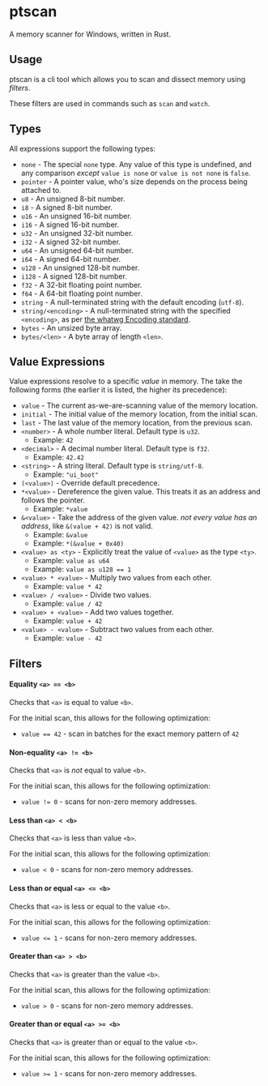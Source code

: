 # ptscan

A memory scanner for Windows, written in Rust.

## Usage

ptscan is a cli tool which allows you to scan and dissect memory using _filters_.

These filters are used in commands such as `scan` and `watch`.

## Types

All expressions support the following types:

* `none` - The special `none` type. Any value of this type is undefined, and any comparison _except_ `value is none` or `value is not none` is `false`.
* `pointer` -  A pointer value, who's size depends on the process being attached to.
* `u8` - An unsigned 8-bit number.
* `i8` - A signed 8-bit number.
* `u16` - An unsigned 16-bit number.
* `i16` - A signed 16-bit number.
* `u32` - An unsigned 32-bit number.
* `i32` - A signed 32-bit number.
* `u64` - An unsigned 64-bit number.
* `i64` - A signed 64-bit number.
* `u128` - An unsigned 128-bit number.
* `i128` - A signed 128-bit number.
* `f32` - A 32-bit floating point number.
* `f64` - A 64-bit floating point number.
* `string` - A null-terminated string with the default encoding (`utf-8`).
* `string/<encoding>` - A null-terminated string with the specified `<encoding>`, as per [the whatwg Encoding standard](https://encoding.spec.whatwg.org/#names-and-labels).
* `bytes` - An unsized byte array.
* `bytes/<len>` - A byte array of length `<len>`.

## Value Expressions

Value expressions resolve to a specific _value_ in memory.
The take the following forms (the earlier it is listed, the higher its precedence):

* `value` - The current as-we-are-scanning value of the memory location.
* `initial` - The initial value of the memory location, from the initial scan.
* `last` - The last value of the memory location, from the previous scan.
* `<number>` - A whole number literal. Default type is `u32`.
  * Example: `42`
* `<decimal>` - A decimal number literal. Default type is `f32`.
  * Example: `42.42`
* `<string>` - A string literal. Default type is `string/utf-8`.
  * Example: `"ui_boot"`
* `(<value>)` - Override default precedence.
* `*<value>` - Dereference the given value. This treats it as an address and follows the pointer.
  * Example: `*value`
* `&<value>` - Take the address of the given value. _not every value has an address_, like `&(value + 42)` is not valid.
  * Example: `&value`
  * Example: `*(&value + 0x40)`
* `<value> as <ty>` - Explicitly treat the value of `<value>` as the type `<ty>`.
  * Example: `value as u64`
  * Example: `value as u128 == 1`
* `<value> * <value>` - Multiply two values from each other.
  * Example: `value * 42`
* `<value> / <value>` - Divide two values.
  * Example: `value / 42`
* `<value> + <value>` - Add two values together.
  * Example: `value + 42`
* `<value> - <value>` - Subtract two values from each other.
  * Example: `value - 42`

## Filters

#### Equality `<a> == <b>`

Checks that `<a>` is equal to value `<b>`.

For the initial scan, this allows for the following optimization:
* `value == 42` - scan in batches for the exact memory pattern of `42`

#### Non-equality `<a> != <b>`

Checks that `<a>` is _not_ equal to value `<b>`.

For the initial scan, this allows for the following optimization:
* `value != 0` - scans for non-zero memory addresses.

#### Less than `<a> < <b>`

Checks that `<a>` is less than value `<b>`.

For the initial scan, this allows for the following optimization:
* `value < 0` - scans for non-zero memory addresses.

#### Less than or equal `<a> <= <b>`

Checks that `<a>` is less or equal to the value `<b>`.

For the initial scan, this allows for the following optimization:
* `value <= 1` - scans for non-zero memory addresses.

#### Greater than `<a> > <b>`

Checks that `<a>` is greater than the value `<b>`.

For the initial scan, this allows for the following optimization:
* `value > 0` - scans for non-zero memory addresses.

#### Greater than or equal `<a> >= <b>`

Checks that `<a>` is greater than or equal to the value `<b>`.

For the initial scan, this allows for the following optimization:
* `value >= 1` - scans for non-zero memory addresses.